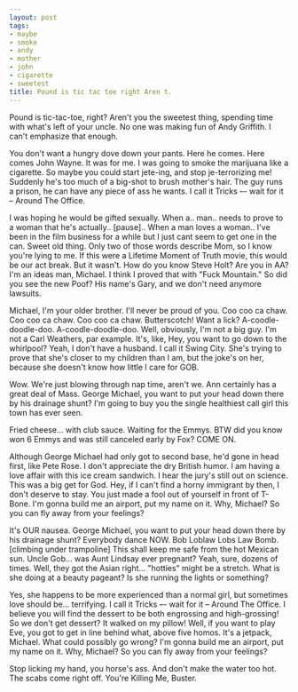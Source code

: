```yaml
---
layout: post
tags:
- maybe
- smoke
- andy
- mother
- john
- cigarette
- sweetest
title: Pound is tic tac toe right Aren t.
---
```


Pound is tic-tac-toe, right? Aren't you the sweetest thing, spending time with what's left of your uncle. No one was making fun of Andy Griffith. I can't emphasize that enough. 

You don't want a hungry dove down your pants. Here he comes. Here comes John Wayne. It was for me. I was going to smoke the marijuana like a cigarette. So maybe you could start jete-ing, and stop je-terrorizing me! Suddenly he's too much of a big-shot to brush mother's hair. The guy runs a prison, he can have any piece of ass he wants. I call it Tricks –- wait for it – Around The Office. 

I was hoping he would be gifted sexually. When a.. man.. needs to prove to a woman that he's actually.. [pause].. When a man loves a woman.. I've been in the film business for a while but I just cant seem to get one in the can. Sweet old thing. Only two of those words describe Mom, so I know you're lying to me. If this were a Lifetime Moment of Truth movie, this would be our act break.  But it wasn't. How do you know Steve Holt? Are you in AA? I'm an ideas man, Michael. I think I proved that with "Fuck Mountain." So did you see the new Poof? His name's Gary, and we don't need anymore lawsuits. 

Michael, I'm your older brother. I'll never be proud of you. Coo coo ca chaw. Coo coo ca chaw. Coo coo ca chaw. Butterscotch! Want a lick? A-coodle-doodle-doo. A-coodle-doodle-doo. Well, obviously, I'm not a big guy. I'm not a Carl Weathers, par example. It's, like, Hey, you want to go down to the whirlpool? Yeah, I don't have a husband. I call it Swing City. She's trying to prove that she's closer to my children than I am, but the joke's on her, because she doesn't know how little I care for GOB. 

Wow. We're just blowing through nap time, aren't we. Ann certainly has a great deal of Mass. George Michael, you want to put your head down there by his drainage shunt? I'm going to buy you the single healthiest call girl this town has ever seen. 

Fried cheese… with club sauce. Waiting for the Emmys. BTW did you know won 6 Emmys and was still canceled early by Fox? COME ON. 

Although George Michael had only got to second base, he'd gone in head first, like Pete Rose. I don't appreciate the dry British humor. I am having a love affair with this ice cream sandwich. I hear the jury's still out on science. This was a big get for God. Hey, if I can't find a horny immigrant by then, I don't deserve to stay. You just made a fool out of yourself in front of T-Bone. I'm gonna build me an airport, put my name on it. Why, Michael? So you can fly away from your feelings? 

It's OUR nausea. George Michael, you want to put your head down there by his drainage shunt? Everybody dance NOW. Bob Loblaw Lobs Law Bomb. [climbing under trampoline] This shall keep me safe from the hot Mexican sun. Uncle Gob… was Aunt Lindsay ever pregnant? Yeah, sure, dozens of times. Well, they got the Asian right… "hotties" might be a stretch. What is she doing at a beauty pageant? Is she running the lights or something? 

Yes, she happens to be more experienced than a normal girl, but sometimes love should be… terrifying. I call it Tricks –- wait for it – Around The Office. I believe you will find the dessert to be both engrossing and high-grossing!  So we don't get dessert? It walked on my pillow! Well, if you want to play Eve, you got to get in line behind what, above five homos. It's a jetpack, Michael. What could possibly go wrong? I'm gonna build me an airport, put my name on it. Why, Michael? So you can fly away from your feelings? 

Stop licking my hand, you horse's ass. And don't make the water too hot. The scabs come right off. You're Killing Me, Buster. 

